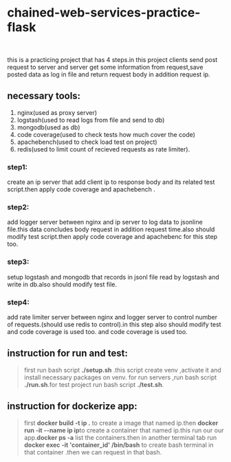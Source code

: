 # chained-web-services-practice-flask<br/>
‫


this is a practicing project that has 4 steps.in this project clients send post request to server and server get some information from request,save posted
data as log in file and return request body in addition request ip.
##  necessary tools:
1. nginx(used as proxy server)
2. logstash(used to read logs from file and send to db)
3. mongodb(used as db)
4. code coverage(used to check tests how much cover the code)
5. apachebench(used to check load test on project)
6. redis(used to limit count of recieved requests as rate limiter).
### step1:
 create an ip server that add client ip to response body and its related test script.then apply code coverage and apachebench .
### step2:
 add logger server between nginx and ip server to log data to jsonline file.this data concludes body request in addition request time.also should modify
 test script.then apply code coverage and apachebenc for this step too.
### step3:
 setup logstash and mongodb that records in jsonl file read by logstash and write in db.also should modify test file.
### step4:
 add rate limiter server between nginx and logger server to control number of requests.(should use redis to control).in this step also should modify test
 and code coverage is used too. and code coverage is used too.
## instruction for run and test:
> first run bash script  **./setup.sh** </span>.this script create venv ,activate it and install necessary packages on venv.
 for run servers ,run bash script  **./run.sh**.for test project run bash script **./test.sh**.
## instruction for dockerize app:
>first **docker build -t ip .** to create a image that named ip.then **docker run -it --name ip ip**to create a container that named ip.this run our 
 our app.**docker ps -a** list the containers.then in another terminal tab run **docker exec -it 'container_id' /bin/bash** to create bash terminal in
 that container .then we can request in that bash.
